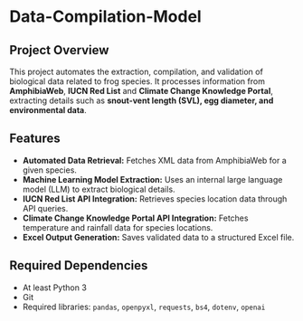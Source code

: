 # Data-Compilation-Model

## Project Overview
This project automates the extraction, compilation, and validation of biological data related to frog species. It processes information from **AmphibiaWeb**, **IUCN Red List** and **Climate Change Knowledge Portal**, extracting details such as **snout-vent length (SVL), egg diameter, and environmental data**.

## Features
- **Automated Data Retrieval:** Fetches XML data from AmphibiaWeb for a given species.
- **Machine Learning Model Extraction:** Uses an internal large language model (LLM) to extract biological details.
- **IUCN Red List API Integration:** Retrieves species location data through API queries.
- **Climate Change Knowledge Portal API Integration:** Fetches temperature and rainfall data for species locations.
- **Excel Output Generation:** Saves validated data to a structured Excel file.

## Required Dependencies
- At least Python 3
- Git
- Required libraries: `pandas`, `openpyxl`, `requests`, `bs4`, `dotenv`, `openai`